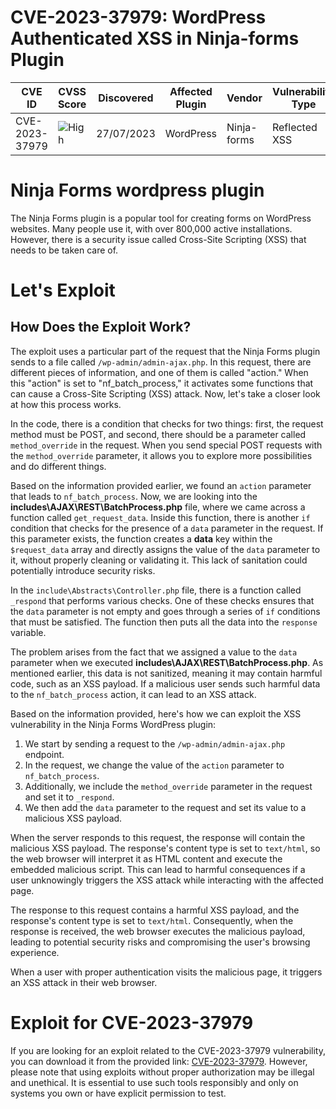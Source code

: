 # CVE-2023-37979: WordPress Authenticated XSS in Ninja-forms Plugin

| CVE ID       | CVSS Score      | Discovered   | Affected Plugin | Vendor          | Vulnerability Type        |
|--------------|-----------------|--------------|-----------------|-----------------|---------------------------|
| CVE-2023-37979| ![High](https://img.shields.io/badge/7.1-High-red)   | 27/07/2023   | WordPress | Ninja-forms | Reflected XSS |


# Ninja Forms wordpress plugin
The Ninja Forms plugin is a popular tool for creating forms on WordPress websites. Many people use it, with over 800,000 active installations. However, there is a security issue called Cross-Site Scripting (XSS) that needs to be taken care of.


# Let's Exploit
## How Does the Exploit Work?
The exploit uses a particular part of the request that the Ninja Forms plugin sends to a file called `/wp-admin/admin-ajax.php`. In this request, there are different pieces of information, and one of them is called "action." When this "action" is set to "nf_batch_process," it activates some functions that can cause a Cross-Site Scripting (XSS) attack. Now, let's take a closer look at how this process works.


In the code, there is a condition that checks for two things: first, the request method must be POST, and second, there should be a parameter called `method_override` in the request. When you send special POST requests with the `method_override` parameter, it allows you to explore more possibilities and do different things.


Based on the information provided earlier, we found an `action` parameter that leads to `nf_batch_process`. Now, we are looking into the **includes\AJAX\REST\BatchProcess.php** file, where we came across a function called `get_request_data`. Inside this function, there is another `if` condition that checks for the presence of a `data` parameter in the request. If this parameter exists, the function creates a **data** key within the `$request_data` array and directly assigns the value of the `data` parameter to it, without properly cleaning or validating it. This lack of sanitation could potentially introduce security risks.


In the `include\Abstracts\Controller.php` file, there is a function called `_respond` that performs various checks. One of these checks ensures that the `data` parameter is not empty and goes through a series of `if` conditions that must be satisfied. The function then puts all the data into the `response` variable.

The problem arises from the fact that we assigned a value to the `data` parameter when we executed **includes\AJAX\REST\BatchProcess.php**. As mentioned earlier, this data is not sanitized, meaning it may contain harmful code, such as an XSS payload. If a malicious user sends such harmful data to the `nf_batch_process` action, it can lead to an XSS attack.


Based on the information provided, here's how we can exploit the XSS vulnerability in the Ninja Forms WordPress plugin:

1. We start by sending a request to the `/wp-admin/admin-ajax.php` endpoint.
2. In the request, we change the value of the `action` parameter to `nf_batch_process`.
3. Additionally, we include the `method_override` parameter in the request and set it to `_respond`.
4. We then add the `data` parameter to the request and set its value to a malicious XSS payload.

When the server responds to this request, the response will contain the malicious XSS payload. The response's content type is set to `text/html`, so the web browser will interpret it as HTML content and execute the embedded malicious script. This can lead to harmful consequences if a user unknowingly triggers the XSS attack while interacting with the affected page.


The response to this request contains a harmful XSS payload, and the response's content type is set to `text/html`. Consequently, when the response is received, the web browser executes the malicious payload, leading to potential security risks and compromising the user's browsing experience.


When a user with proper authentication visits the malicious page, it triggers an XSS attack in their web browser. 


# Exploit for CVE-2023-37979
If you are looking for an exploit related to the CVE-2023-37979 vulnerability, you can download it from the provided link: [CVE-2023-37979](https://github.com/Mehran-Seifalinia/CVE-2023-37979). However, please note that using exploits without proper authorization may be illegal and unethical. It is essential to use such tools responsibly and only on systems you own or have explicit permission to test.
